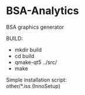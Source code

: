 BSA-Analytics
=============

BSA graphics generator

BUILD:
 - mkdir build
 - cd build
 - qmake-qt5 ../src/
 - make

Simple installation script:  
other/*.iss (InnoSetup)
